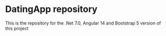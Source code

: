 # DatingApp repository


This is the repository for the .Net 7.0, Angular 14 and Bootstrap 5 version of this project

  

